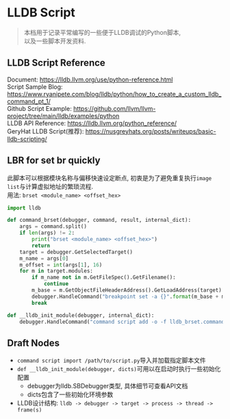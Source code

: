 # LLDB Script
> 本档用于记录平常编写的一些便于LLDB调试的Python脚本,  
> 以及一些脚本开发资料.  

## LLDB Script Reference
Document: https://lldb.llvm.org/use/python-reference.html  
Script Sample Blog: https://www.ryanipete.com/blog/lldb/python/how_to_create_a_custom_lldb_command_pt_1/  
Github Script Example: https://github.com/llvm/llvm-project/tree/main/lldb/examples/python  
LLDB API Reference: https://lldb.llvm.org/python_reference/  
GeryHat LLDB Script(推荐): https://nusgreyhats.org/posts/writeups/basic-lldb-scripting/  

## LBR for set br quickly
此脚本可以根据模块名称与偏移快速设定断点, 初衷是为了避免重复执行`image list`与计算虚拟地址的繁琐流程.  
用法: `brset <module_name> <offset_hex>`
```python
import lldb

def command_brset(debugger, command, result, internal_dict):
    args = command.split()
    if len(args) != 2:
        print("brset <module_name> <offset_hex>")
        return
    target = debugger.GetSelectedTarget()
    m_name = args[0]
    m_offset = int(args[1], 16)
    for m in target.modules:
        if m_name not in m.GetFileSpec().GetFilename():
            continue
        m_base = m.GetObjectFileHeaderAddress().GetLoadAddress(target)
        debugger.HandleCommand("breakpoint set -a {}".format(m_base + m_offset))
        break

def __lldb_init_module(debugger, internal_dict):
    debugger.HandleCommand("command script add -o -f lldb_brset.command_brset lbr")
```

## Draft Nodes
* `command script import /path/to/script.py`导入并加载指定脚本文件  
* `def __lldb_init_module(debugger, dicts)`可用以在启动时执行一些初始化配置
    - debugger为lldb.SBDebugger类型, 具体细节可查看API文档
    - dicts包含了一些初始化环境参数  
* LLDB设计结构: `lldb -> debugger -> target -> process -> thread -> frame(s)`

